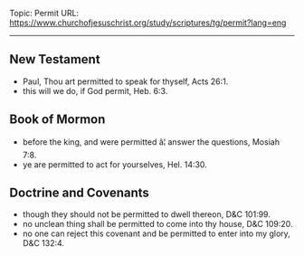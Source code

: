Topic: Permit
URL: https://www.churchofjesuschrist.org/study/scriptures/tg/permit?lang=eng

---

## New Testament

- Paul, Thou art permitted to speak for thyself, Acts 26:1.
- this will we do, if God permit, Heb. 6:3.

## Book of Mormon

- before the king, and were permitted â¦ answer the questions, Mosiah 7:8.
- ye are permitted to act for yourselves, Hel. 14:30.

## Doctrine and Covenants

- though they should not be permitted to dwell thereon, D&C 101:99.
- no unclean thing shall be permitted to come into thy house, D&C 109:20.
- no one can reject this covenant and be permitted to enter into my glory, D&C 132:4.

